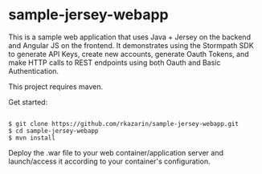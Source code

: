 sample-jersey-webapp
====================

This is a sample web application that uses Java + Jersey on the backend and Angular JS on the frontend. It demonstrates using the Stormpath SDK to generate API Keys, create new accounts, generate Oauth Tokens, and make HTTP calls to REST endpoints using both Oauth and Basic Authentication.

This project requires maven.

Get started:

<code>
$ git clone https://github.com/rkazarin/sample-jersey-webapp.git
$ cd sample-jersey-webapp
$ mvn install
</code>

Deploy the .war file to your web container/application server and launch/access it according to your container's configuration.
